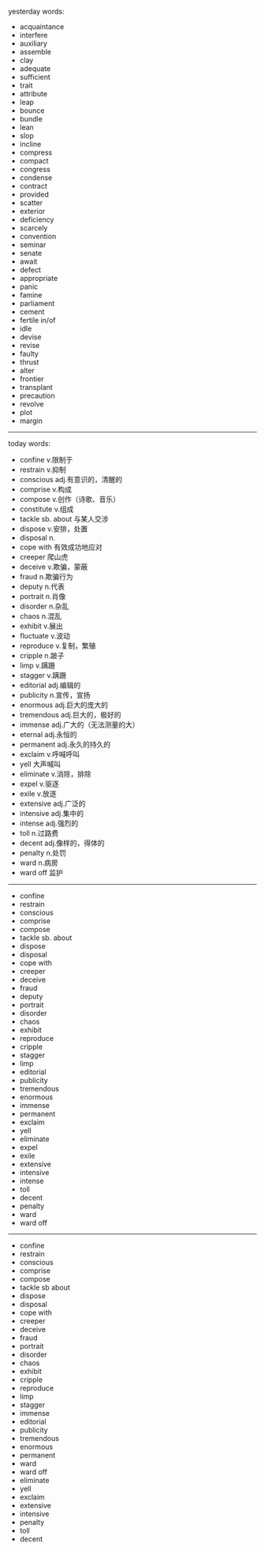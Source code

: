 yesterday words:
- acquaintance
- interfere
- auxiliary
- assemble
- clay
- adequate
- sufficient
- trait
- attribute
- leap
- bounce
- bundle
- lean
- slop
- incline
- compress
- compact
- congress
- condense
- contract
- provided
- scatter
- exterior
- deficiency
- scarcely
- convention
- seminar
- senate
- await
- defect
- appropriate
- panic
- famine
- parliament
- cement
- fertile in/of
- idle
- devise
- revise
- faulty
- thrust
- alter
- frontier
- transplant
- precaution
- revolve
- plot
- margin

---
today words:
- confine  v.限制于
- restrain  v.抑制
- conscious  adj.有意识的，清醒的
- comprise   v.构成
- compose   v.创作（诗歌、音乐）
- constitute   v.组成
- tackle sb. about   与某人交涉
- dispose   v.安排，处置
- disposal   n.
- cope with  有效成功地应对
- creeper   爬山虎
- deceive   v.欺骗，蒙蔽
- fraud   n.欺骗行为
- deputy   n.代表
- portrait   n.肖像
- disorder   n.杂乱
- chaos   n.混乱
- exhibit  v.展出
- fluctuate  v.波动
- reproduce   v.复制，繁殖
- cripple   n.跛子
- limp    v.蹒跚
- stagger   v.蹒跚
- editorial   adj.编辑的
- publicity   n.宣传，宣扬
- enormous   adj.巨大的庞大的
- tremendous   adj.巨大的，极好的
- immense    adj.广大的（无法测量的大）
- eternal   adj.永恒的
- permanent   adj.永久的持久的
- exclaim   v.呼喊呼叫
- yell   大声喊叫
- eliminate    v.消除，排除
- expel    v.驱逐
- exile    v.放逐
- extensive   adj.广泛的
- intensive   adj.集中的
- intense   adj.强烈的
- toll   n.过路费
- decent   adj.像样的，得体的
- penalty   n.处罚
- ward   n.病房
- ward off  监护

---
- confine
- restrain
- conscious
- comprise
- compose
- tackle sb. about
- dispose
- disposal
- cope with
- creeper
- deceive
- fraud
- deputy
- portrait
- disorder
- chaos
- exhibit
- reproduce
- cripple
- stagger
- limp
- editorial
- publicity
- tremendous
- enormous
- immense
- permanent
- exclaim
- yell
- eliminate
- expel
- exile
- extensive
- intensive
- intense
- toll
- decent
- penalty
- ward
- ward off

---

- confine
- restrain
- conscious
- comprise
- compose
- tackle sb about
- dispose
- disposal
- cope with
- creeper
- deceive
- fraud
- portrait
- disorder
- chaos
- exhibit
- cripple
- reproduce
- limp
- stagger
- immense
- editorial
- publicity
- tremendous
- enormous
- permanent
- ward
- ward off
- eliminate
- yell
- exclaim
- extensive
- intensive
- penalty
- toll
- decent
